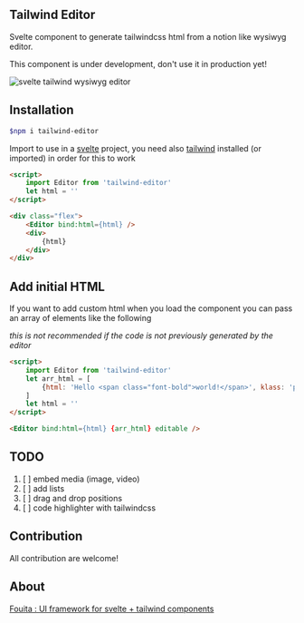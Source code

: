 ## Tailwind Editor 

Svelte component to generate tailwindcss html from a notion like wysiwyg editor.

This component is under development, don't use it in production yet!

![svelte tailwind wysiwyg editor](https://cdn.fouita.com/assets/fouita/images/editor-sh1.png)

## Installation

```bash
$npm i tailwind-editor
```

Import to use in a [svelte](https://svelte.dev) project, you need also [tailwind](tailwindcss.com) installed (or imported) in order for this to work

```html
<script>
    import Editor from 'tailwind-editor'
    let html = ''
</script>

<div class="flex">
    <Editor bind:html={html} />
    <div>
        {html}
    </div>
</div>
```


## Add initial HTML

If you want to add custom html when you load the component you can pass an array of elements like the following

*this is not recommended if the code is not previously generated by the editor*


```html
<script>
    import Editor from 'tailwind-editor'
    let arr_html = [
        {html: 'Hello <span class="font-bold">world!</span>', klass: 'p-2 text-3xl'}
    ]
    let html = ''
</script>

<Editor bind:html={html} {arr_html} editable />
```

## TODO
1. [ ] embed media (image, video)
2. [ ] add lists
3. [ ] drag and drop positions
4. [ ] code highlighter with tailwindcss

## Contribution

All contribution are welcome!

## About

[Fouita : UI framework for svelte + tailwind components](https://fouita.com)

